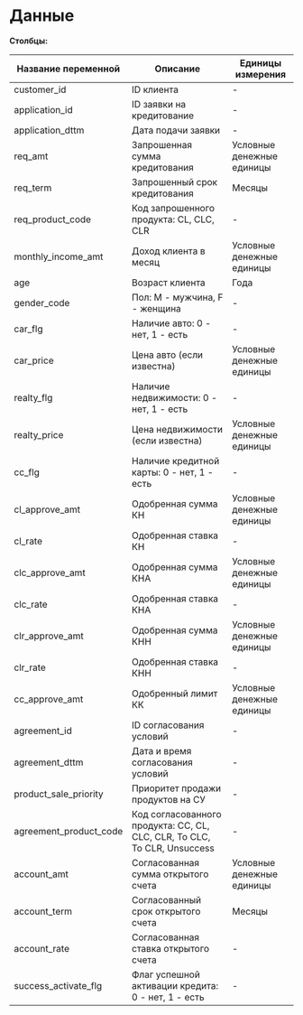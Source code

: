 # Данные

**Столбцы:**

| Название переменной | Описание | Единицы измерения |
|---|---|---|
| customer_id | ID клиента | - |
| application_id | ID заявки на кредитование | - |
| application_dttm | Дата подачи заявки | - |
| req_amt | Запрошенная сумма кредитования | Условные денежные единицы |
| req_term | Запрошенный срок кредитования | Месяцы |
| req_product_code | Код запрошенного продукта: CL, CLC, CLR | - |
| monthly_income_amt | Доход клиента в месяц | Условные денежные единицы |
| age | Возраст клиента | Года |
| gender_code | Пол: M - мужчина, F - женщина | - |
| car_flg | Наличие авто: 0 - нет, 1 - есть | - |
| car_price | Цена авто (если известна) | Условные денежные единицы |
| realty_flg | Наличие недвижимости: 0 - нет, 1 - есть | - |
| realty_price | Цена недвижимости (если известна) | Условные денежные единицы |
| cc_flg | Наличие кредитной карты: 0 - нет, 1 - есть | - |
| cl_approve_amt | Одобренная сумма КН | Условные денежные единицы |
| cl_rate | Одобренная ставка КН | - |
| clc_approve_amt | Одобренная сумма КНА | Условные денежные единицы |
| clc_rate | Одобренная ставка КНА | - |
| clr_approve_amt | Одобренная сумма КНН | Условные денежные единицы |
| clr_rate | Одобренная ставка КНН | - |
| cc_approve_amt | Одобренный лимит КК | Условные денежные единицы |
| agreement_id | ID согласования условий | - |
| agreement_dttm | Дата и время согласования условий | - |
| product_sale_priority | Приоритет продажи продуктов на СУ | - |
| agreement_product_code | Код согласованного продукта: CC, CL, CLC, CLR, To CLC, To CLR, Unsuccess | - |
| account_amt | Согласованная сумма открытого счета | Условные денежные единицы |
| account_term | Согласованный срок открытого счета | Месяцы |
| account_rate | Согласованная ставка открытого счета | - |
| success_activate_flg | Флаг успешной активации кредита: 0 - нет, 1 - есть | - |
